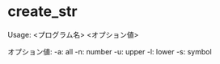 create_str
==========
Usage: <プログラム名> <オプション値>

オプション値:
-a: all
-n: number
-u: upper
-l: lower
-s: symbol
